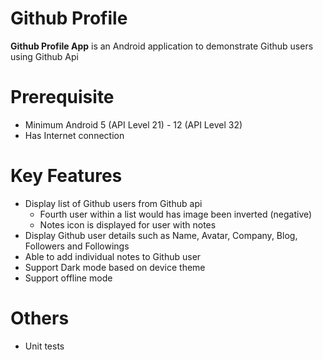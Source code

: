 # Github Profile
<b>Github Profile App</b> is an Android application to demonstrate Github users using Github Api<br>

# Prerequisite
* Minimum Android 5 (API Level 21) - 12 (API Level 32)
* Has Internet connection


# Key Features
* Display list of Github users from Github api
  - Fourth user within a list would has image been inverted (negative)
  - Notes icon is displayed for user with notes
* Display Github user details such as Name, Avatar, Company, Blog, Followers and Followings
* Able to add individual notes to Github user
* Support Dark mode based on device theme
* Support offline mode

# Others
* Unit tests
